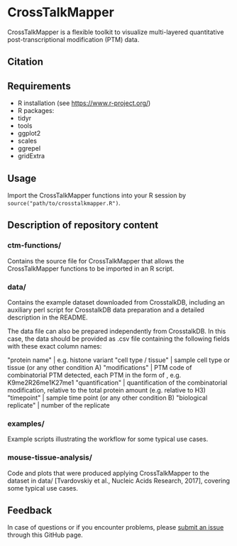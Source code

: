 # CrossTalkMapper

CrossTalkMapper is a flexible toolkit to visualize multi-layered quantitative post-transcriptional modification (PTM) data.

## Citation

## Requirements

* R installation (see https://www.r-project.org/)
* R packages:
 * tidyr
 * tools
 * ggplot2
 * scales
 * ggrepel
 * gridExtra

## Usage

Import the CrossTalkMapper functions into your R session by `source("path/to/crosstalkmapper.R")`.

## Description of repository content

### ctm-functions/

Contains the source file for CrossTalkMapper that allows the CrossTalkMapper functions to be imported in an R script.

### data/

Contains the example dataset downloaded from CrosstalkDB, including an auxiliary perl script for CrosstalkDB data preparation and a detailed description in the README.

The data file can also be prepared independently from CrosstalkDB. In this case, the data should be provided as .csv file containing the following fields with these exact column names:

"protein name" | e.g. histone variant
"cell type / tissue" | sample cell type or tissue (or any other condition A)
"modifications" | PTM code of combinatorial PTM detected, each PTM in the form of <one-letter amino acid code><position number><modification type code>, e.g. K9me2R26me1K27me1
"quantification" | quantification of the combinatorial modification, relative to the total protein amount (e.g. relative to H3)
"timepoint" | sample time point (or any other condition B)
"biological replicate" | number of the replicate

### examples/

Example scripts illustrating the workflow for some typical use cases.

### mouse-tissue-analysis/

Code and plots that were produced applying CrossTalkMapper to the dataset in data/ [Tvardovskiy et al., Nucleic Acids Research, 2017], covering some typical use cases.

## Feedback

In case of questions or if you encounter problems, please [submit an issue](https://github.com/veitveit/CrossTalkMapper/issues) through this GitHub page.
